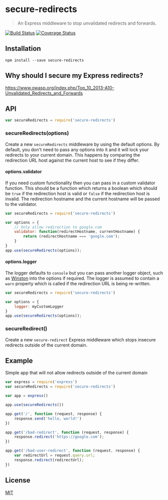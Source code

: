 # secure-redirects

> An Express middleware to stop unvalidated redirects and forwards.

[![Build Status](https://travis-ci.org/MarcL/secure-redirects.svg?branch=master)](https://travis-ci.org/MarcL/secure-redirects)
[![Coverage Status](https://coveralls.io/repos/github/MarcL/secure-redirects/badge.svg?branch=master)](https://coveralls.io/github/MarcL/secure-redirects?branch=master)

## Installation

```
npm install --save secure-redirects
```

## Why should I secure my Express redirects?

https://www.owasp.org/index.php/Top_10_2013-A10-Unvalidated_Redirects_and_Forwards

## API

```js
var secureRedirects = require('secure-redirects')
```

### secureRedirects(options)

Create a new `secureRedirects` middleware by using the default options. By default, you don't need to pass any options into it and it will lock your redirects to your current domain. This happens by comparing the redirection URL host against the current host to see if they differ.

#### options.validator

If you need custom functionality then you can pass in a custom validator function. This should be a function which returns a boolean which should be `true` if the redirection host is valid or `false` if the redirection host is invalid. The redirection hostname and the current hostname will be passed to the validator.

```js
var secureRedirects = require('secure-redirects')

var options = {
    // Only allow redirection to google.com
    validator: function(redirectHostname, currentHostname) {
        return (redirectHostname === 'google.com');
    }
}
app.use(secureRedirects(options));
```

#### options.logger

The logger defaults to `console` but you can pass another logger object, such as [Winston](https://github.com/winstonjs/winston) into the options if required. The logger is assumed to contain a `warn` property which is called if the redirection URL is being re-written.

```js
var secureRedirects = require('secure-redirects')

var options = {
    logger: myCustomLogger
}
app.use(secureRedirects(options));
```


### secureRedirect()

Create a new `secure-redirect` Express middleware which stops insecure redirects outside of the current domain.

## Example

Simple app that will not allow redirects outside of the current domain

```js
var express = require('express')
var secureRedirects = require('secure-redirects')

var app = express()

app.use(secureRedirects())

app.get('/', function (request, response) {
    response.send('hello, world!')
})

app.get('/bad-redirect', function (request, response) {
    response.redirect('https://google.com');
})

app.get('/bad-user-redirect', function (request, response) {
    var redirectUrl = request.query.url;
    response.redirect(redirectUrl);
})
```

## License

[MIT](LICENSE)
